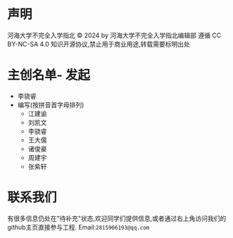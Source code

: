 # 声明

河海大学不完全入学指北 © 2024 by 河海大学不完全入学指北编辑部 遵循 CC BY-NC-SA 4.0 知识开源协议,禁止用于商业用途,转载需要标明出处

# 主创名单- 发起
  - 李骁睿
- 编写(按拼音首字母排列)
  - 江建谕
  - 刘凯文
  - 李骁睿
  - 王大儒
  - 诸俊豪
  - 周建宇
  - 张紫轩

# 联系我们
有很多信息仍处在"待补充"状态,欢迎同学们提供信息,或者通过右上角访问我们的github主页直接参与工程.
Email:``2815906193@qq.com``
